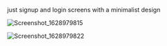 just signup and login screens with a minimalist design

![Screenshot_1628979815](https://user-images.githubusercontent.com/86973277/129462901-1250322e-b6df-4faa-b5fc-8a0efa90bae3.png)

![Screenshot_1628979822](https://user-images.githubusercontent.com/86973277/129463006-bf170435-09c7-4247-841e-3c0458a111bc.png)

